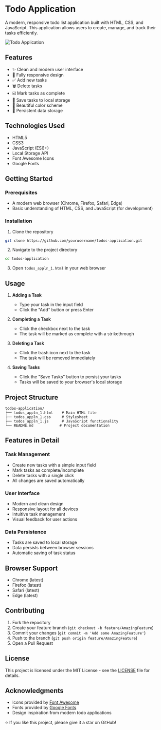 # Todo Application

A modern, responsive todo list application built with HTML, CSS, and JavaScript. This application allows users to create, manage, and track their tasks efficiently.

![Todo Application](https://img.icons8.com/color/96/000000/todo-list.png)

## Features

- ✨ Clean and modern user interface
- 📱 Fully responsive design
- ✅ Add new tasks
- 🗑️ Delete tasks
- ☑️ Mark tasks as complete
- 💾 Save tasks to local storage
- 🎨 Beautiful color scheme
- 🔄 Persistent data storage

## Technologies Used

- HTML5
- CSS3
- JavaScript (ES6+)
- Local Storage API
- Font Awesome Icons
- Google Fonts

## Getting Started

### Prerequisites

- A modern web browser (Chrome, Firefox, Safari, Edge)
- Basic understanding of HTML, CSS, and JavaScript (for development)

### Installation

1. Clone the repository
```bash
git clone https://github.com/yourusername/todos-application.git
```

2. Navigate to the project directory
```bash
cd todos-application
```

3. Open `todos_appln_1.html` in your web browser

## Usage

1. **Adding a Task**
   - Type your task in the input field
   - Click the "Add" button or press Enter

2. **Completing a Task**
   - Click the checkbox next to the task
   - The task will be marked as complete with a strikethrough

3. **Deleting a Task**
   - Click the trash icon next to the task
   - The task will be removed immediately

4. **Saving Tasks**
   - Click the "Save Tasks" button to persist your tasks
   - Tasks will be saved to your browser's local storage

## Project Structure

```
todos-application/
├── todos_appln_1.html    # Main HTML file
├── todos_appln_1.css     # Stylesheet
├── todos_appln_1.js      # JavaScript functionality
└── README.md            # Project documentation
```

## Features in Detail

### Task Management
- Create new tasks with a simple input field
- Mark tasks as complete/incomplete
- Delete tasks with a single click
- All changes are saved automatically

### User Interface
- Modern and clean design
- Responsive layout for all devices
- Intuitive task management
- Visual feedback for user actions

### Data Persistence
- Tasks are saved to local storage
- Data persists between browser sessions
- Automatic saving of task status

## Browser Support

- Chrome (latest)
- Firefox (latest)
- Safari (latest)
- Edge (latest)

## Contributing

1. Fork the repository
2. Create your feature branch (`git checkout -b feature/AmazingFeature`)
3. Commit your changes (`git commit -m 'Add some AmazingFeature'`)
4. Push to the branch (`git push origin feature/AmazingFeature`)
5. Open a Pull Request

## License

This project is licensed under the MIT License - see the [LICENSE](LICENSE) file for details.

## Acknowledgments

- Icons provided by [Font Awesome](https://fontawesome.com/)
- Fonts provided by [Google Fonts](https://fonts.google.com/)
- Design inspiration from modern todo applications



⭐️ If you like this project, please give it a star on GitHub! 
